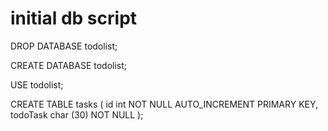 # initial db script

DROP DATABASE todolist;

CREATE DATABASE todolist;

USE todolist;

CREATE TABLE tasks (
id int NOT NULL AUTO_INCREMENT PRIMARY KEY,
todoTask char (30) NOT NULL
);